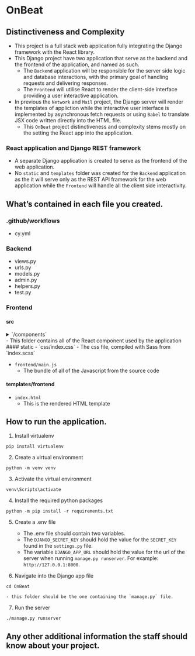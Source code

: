# OnBeat

## Distinctiveness and Complexity
- This project is a full stack web application fully integrating the Django framework with the React library.
- This Django project have two application that serve as the backend and the frontend of the application, and named as such.
    - The `Backend` application will be responsible for the server side logic and database interactions, with the primary goal of handling requests and delivering responses.
    - The `Frontend` will utilise React to render the client-side interface providing a user interactive application.
- In previous the `Network` and `Mail` project, the Django server will render the templates of appliction while the interactive user interface is implemented by asynchronous fetch requests or using `Babel` to translate JSX code written directly into the HTML file.
    - This `OnBeat` project distinctiveness and complexity stems mostly on the setting the React app into the application.
### React application and Django REST framework
- A separate Django application is created to serve as the frontend of the web application. 
- No `static` and `templates` folder was created for the `Backend` application as the it will serve only as the REST API framework for the web application while the `Frontend` will handle all the client side interactivity.



## What’s contained in each file you created.

### .github/workflows
- cy.yml


### Backend
- views.py
- urls.py
- models.py
- admin.py
- helpers.py
- test.py

### Frontend
#### src
<details>
<summary>`/components`</summary>
</details>
    - This folder contains all of the React component used by the application
#### static
- `css/index.css`
    - The css file, compiled with Sass from `index.scss`

- `frontend/main.js`
    - The bundle of all of the Javascript from the source code
#### templates/frontend
- `index.html`
    - This is the rendered HTML template

## How to run the application.
1. Install virtualenv

```
pip install virtualenv
```

2. Create a virtual environment

```
python -m venv venv
```

3. Activate the virtual environment

```
venv\Scripts\activate
```

4. Install the required python packages 

```
python -m pip install -r requirements.txt
```

5. Create a .env file
    - The .env file should contain two variables. 
    - The `DJANGO_SECRET_KEY` should hold the value for the `SECRET_KEY` found in the `settings.py` file.
    - The variable `DJANGO_APP_URL` should hold the value for the url of the server when running `manage.py runserver`. For example: `http://127.0.0.1:8000`.

6. Navigate into the Django app file
```
cd OnBeat
```
    - this folder should be the one containing the `manage.py` file.

7. Run the server
```
./manage.py runserver
```

## Any other additional information the staff should know about your project.